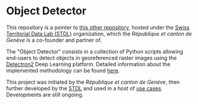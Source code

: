 # Object Detector

This repository is a pointer to [this other repository](https://github.com/swiss-territorial-data-lab/object-detector), hosted under the [Swiss Territorial Data Lab (STDL)](https://github.com/swiss-territorial-data-lab/) organization, which the _République et canton de Genève_ is a co-founder and partner of.

The "Object Detector" consists in a collection of Python scripts allowing end-users to detect objects in georeferenced raster images using the [Detectron2](https://github.com/facebookresearch/detectron2) Deep Learning platform. Detailed information about the implemented methodology can be found [here](https://tech.stdl.ch/TASK-IDET/).

This project was initiated by the _République et canton de Genève_, then further developed by the [STDL](https://www.stdl.ch/) and used in a host of [use cases](https://tech.stdl.ch/TASK-IDET/#use-cases). Developments are still ongoing.
